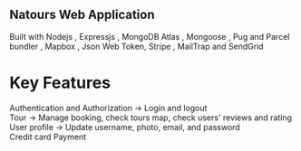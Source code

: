 ## Natours Web Application

Built with Nodejs , Expressjs , MongoDB Atlas , Mongoose , Pug and Parcel bundler , Mapbox , Json Web Token, Stripe , MailTrap and SendGrid


# Key Features

Authentication and Authorization -> Login and logout<br>
Tour -> Manage booking, check tours map, check users' reviews and rating<br>
User profile -> Update username, photo, email, and password<br>
Credit card Payment<br>

#
